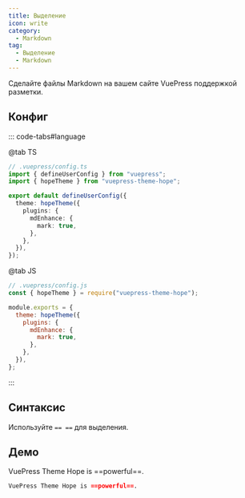 ```yaml
---
title: Выделение
icon: write
category:
  - Markdown
tag:
  - Выделение
  - Markdown
---
```


Сделайте файлы Markdown на вашем сайте VuePress поддержкой разметки.

<!-- more -->

## Конфиг

::: code-tabs#language

@tab TS

```ts {8-10}
// .vuepress/config.ts
import { defineUserConfig } from "vuepress";
import { hopeTheme } from "vuepress-theme-hope";

export default defineUserConfig({
  theme: hopeTheme({
    plugins: {
      mdEnhance: {
        mark: true,
      },
    },
  }),
});
```

@tab JS

```js {7-9}
// .vuepress/config.js
const { hopeTheme } = require("vuepress-theme-hope");

module.exports = {
  theme: hopeTheme({
    plugins: {
      mdEnhance: {
        mark: true,
      },
    },
  }),
};
```

:::

## Синтаксис

Используйте `== ==` для выделения.

## Демо

VuePress Theme Hope is ==powerful==.

```md
VuePress Theme Hope is ==powerful==.
```
